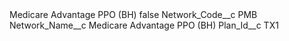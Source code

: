 <?xml version="1.0" encoding="UTF-8"?>
<CustomMetadata xmlns="http://soap.sforce.com/2006/04/metadata" xmlns:xsi="http://www.w3.org/2001/XMLSchema-instance" xmlns:xsd="http://www.w3.org/2001/XMLSchema">
    <label>Medicare Advantage PPO (BH)</label>
    <protected>false</protected>
    <values>
        <field>Network_Code__c</field>
        <value xsi:type="xsd:string">PMB</value>
    </values>
    <values>
        <field>Network_Name__c</field>
        <value xsi:type="xsd:string">Medicare Advantage PPO (BH)</value>
    </values>
    <values>
        <field>Plan_Id__c</field>
        <value xsi:type="xsd:string">TX1</value>
    </values>
</CustomMetadata>
